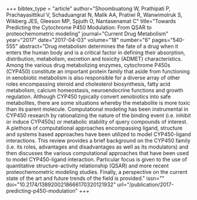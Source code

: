 +++
bibtex_type = "article"
author="Shoombuatong W, Prathipati P, Prachayasittikul V, Schaduangrat N, Malik AA, Pratiwi R, Wanwimolruk S, Wikberg JES, Gleeson MP, Spjuth O, Nantasenamat C"
title="Towards Predicting the Cytochrome P450 Modulation: From QSAR to proteochemometric modeling"
journal="Current Drug Metabolism"
year="2017"
date="2017-04-03"
volume="18"
number="6"
pages="540-555"
abstract="Drug metabolism determines the fate of a drug when it enters the human body and is a critical factor in defining their absorption, distribution, metabolism, excretion and toxicity (ADMET) characteristics. Among the various drug metabolizing enzymes, cytochrome P450s (CYP450) constitute an important protein family that aside from functioning in xenobiotic metabolism is also responsible for a diverse array of other roles encompassing steroid and cholesterol biosynthesis, fatty acid metabolism, calcium homeostasis, neuroendocrine functions and growth regulation. Although CYP450 typically convert xenobiotics into safe metabolites, there are some situations whereby the metabolite is more toxic than its parent molecule. Computational modeling has been instrumental in CYP450 research by rationalizing the nature of the binding event (i.e. inhibit or induce CYP450s) or metabolic stability of query compounds of interest. A plethora of computational approaches encompassing ligand, structure and systems based approaches have been utilized to model CYP450-ligand interactions. This review provides a brief background on the CYP450 family (i.e. its roles, advantages and disadvantages as well as its modulators) and then discusses the various computational approaches that have been used to model CYP450-ligand interaction. Particular focus is given to the use of quantitative structure-activity relationship (QSAR) and more recent proteochemometric modeling studies. Finally, a perspective on the current state of the art and future trends of the field is provided."
issn=""
doi="10.2174/1389200218666170320121932"
url="/publication/2017-predicting-p450-modulation"
+++



